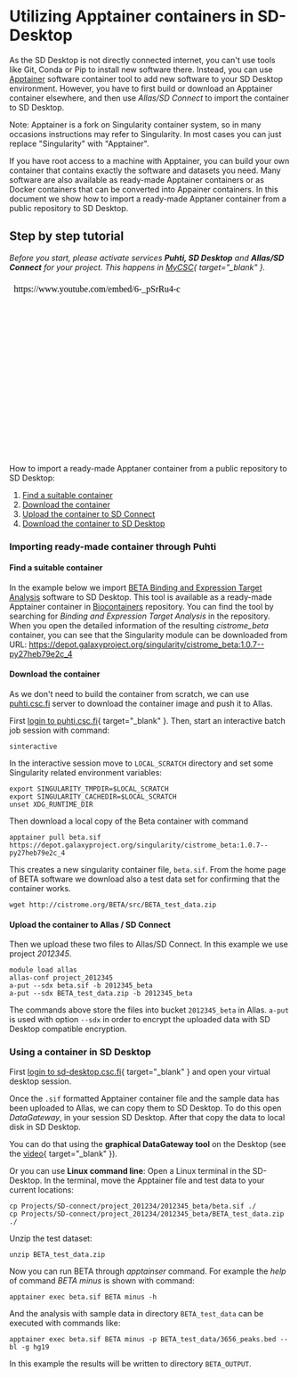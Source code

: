 # Utilizing Apptainer containers in SD-Desktop

As the SD Desktop is not directly connected internet, you can't use tools like Git, Conda or Pip to install new software there.
Instead, you can use  [Apptainer](https://apptainer.org/docs/user/latest/introduction.html) software container tool to add new software to your SD Desktop environment. However, you have to first build or download an Apptainer container elsewhere, and then use _Allas/SD Connect_ to import the container to SD Desktop.

Note: Apptainer is a fork on Singularity container system, so in many occasions instructions may refer to Singularity. In most cases you can just replace "Singularity" with "Apptainer".

If you have root access to a machine with Apptainer, you can build your own container that contains exactly the software and datasets you need. Many software are also available as ready-made Apptainer containers or as Docker containers that can be converted into
Appainer containers. In this document we show how to import a ready-made Apptaner container from a public repository to SD Desktop.


## Step by step tutorial

*Before you start, please activate services **Puhti, SD Desktop** and **Allas/SD Connect** for your project. This happens in [MyCSC](https://my.csc.fi/login){ target="_blank" }.*

<iframe width="562" height="316" srcdoc="https://www.youtube.com/embed/6-_pSrRu4-c" title="Utilizing Apptainer containers in SD Desktop" frameborder="0" allow="accelerometer; autoplay; clipboard-write; encrypted-media; gyroscope; picture-in-picture; web-share" allowfullscreen></iframe>

How to import a ready-made Apptaner container from a public repository to SD Desktop:

1. [Find a suitable container](#find-a-suitable-container)
2. [Download the container](#download-the-container)
3. [Upload the container to SD Connect](#upload-the-container-to-allas--sd-connect)
4. [Download the container to SD Desktop](#using-a-container-in-sd-desktop)

### Importing ready-made container through Puhti

#### Find a suitable container
In the example below we import [BETA Binding and Expression Target Analysis](https://cistrome.org/BETA/index.html) software to SD Desktop.
This tool is available as a ready-made Apptainer container in [Biocontainers](https://biocontainers.pro/registry) repository. You can find the tool by searching for _Binding and Expression Target Analysis_ in the repository. When you open the detailed information of the resulting _cistrome_beta_ container, 
you can see that the Singularity module can be downloaded from URL: <https://depot.galaxyproject.org/singularity/cistrome_beta:1.0.7--py27heb79e2c_4>

#### Download the container
As we don't need to build the container from scratch, we can use [puhti.csc.fi](../../computing/index.md) server to download the container image and push it to Allas.

First [login to puhti.csc.fi](https://www.puhti.csc.fi/public/){ target="_blank" }. Then, start an interactive batch job session with command:

```text
sinteractive
```

In the interactive session move to `LOCAL_SCRATCH` directory and set some Singularity related environment variables:

```text
export SINGULARITY_TMPDIR=$LOCAL_SCRATCH
export SINGULARITY_CACHEDIR=$LOCAL_SCRATCH
unset XDG_RUNTIME_DIR
```

Then download a local copy of the Beta container with command

```text
apptainer pull beta.sif https://depot.galaxyproject.org/singularity/cistrome_beta:1.0.7--py27heb79e2c_4
```

This creates a new singularity container file, `beta.sif`. From the home page of BETA software 
we download also a test data set for confirming that the container works.

```text
wget http://cistrome.org/BETA/src/BETA_test_data.zip
```

#### Upload the container to Allas / SD Connect

Then we upload these two files to Allas/SD Connect. In this example we use project _2012345_.

```text
module load allas
allas-conf project_2012345
a-put --sdx beta.sif -b 2012345_beta
a-put --sdx BETA_test_data.zip -b 2012345_beta
```

The commands above store the files into bucket `2012345_beta` in Allas. `a-put` is used with option `--sdx` in order to encrypt the uploaded data with SD Desktop compatible encryption. 

### Using a container in SD Desktop

First [login to sd-desktop.csc.fi](https://sd-desktop.csc.fi/){ target="_blank" } and open your virtual desktop session.

Once the `.sif` formatted Apptainer container file and the sample data has been uploaded to Allas, we can copy 
them to SD Desktop. To do this open _DataGateway_, in your session SD Desktop. After that copy the data to local disk in SD Desktop.

You can do that using the **graphical DataGateway tool** on the Desktop (see the [video](https://youtu.be/6-_pSrRu4-c?t=397){ target="_blank" }).

Or you can use **Linux command line**: Open a Linux terminal in the SD-Desktop. In the terminal, move the Apptainer file and test data to your current locations:

```text
cp Projects/SD-connect/project_201234/2012345_beta/beta.sif ./
cp Projects/SD-connect/project_201234/2012345_beta/BETA_test_data.zip ./
```

Unzip the test dataset:

```text 
unzip BETA_test_data.zip
```

Now you can run BETA through _apptainser_ command. 
For example the _help_ of command _BETA minus_ is shown with command:

```text
apptainer exec beta.sif BETA minus -h
```

And the analysis with sample data in directory `BETA_test_data` can
be executed with commands like:

```text
apptainer exec beta.sif BETA minus -p BETA_test_data/3656_peaks.bed --bl -g hg19
```

In this example the results will be written to directory `BETA_OUTPUT`. 







